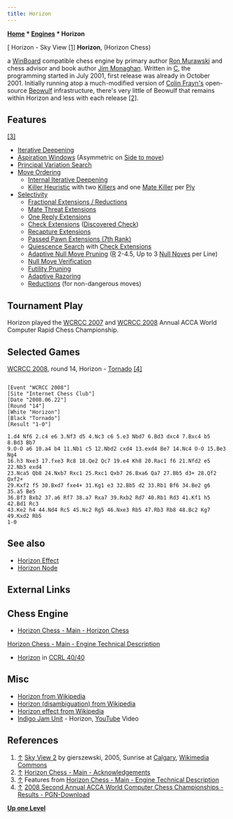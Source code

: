 ```yaml
---
title: Horizon
---
```

**[Home](Home "Home") * [Engines](Engines "Engines") * Horizon**

\[ Horizon - Sky View <a id="cite-note-1" href="#cite-ref-1">[1]</a>
**Horizon**, (Horizon Chess)

a [WinBoard](WinBoard "WinBoard") compatible chess engine by primary author [Ron Murawski](Ron_Murawski "Ron Murawski") and chess advisor and book author [Jim Monaghan](index.php?title=Jim_Monaghan&action=edit&redlink=1 "Jim Monaghan (page does not exist)").
Written in [C](C "C"), the programming started in July 2001, first release was already in October 2001.
Initially running atop a much-modified version of [Colin Frayn's](Colin_Frayn "Colin Frayn") open-source [Beowulf](Beowulf "Beowulf") infrastructure, there's very little of Beowulf that remains within Horizon and less with each release <a id="cite-note-2" href="#cite-ref-2">[2]</a>.

## Features

<a id="cite-note-3" href="#cite-ref-3">[3]</a>

- [Iterative Deepening](Iterative_Deepening "Iterative Deepening")
- [Aspiration Windows](Aspiration_Windows "Aspiration Windows") (Asymmetric on [Side to move](Side_to_move "Side to move"))
- [Principal Variation Search](Principal_Variation_Search "Principal Variation Search")
- [Move Ordering](Move_Ordering "Move Ordering")
  - [Internal Iterative Deepening](Internal_Iterative_Deepening "Internal Iterative Deepening")
  - [Killer Heuristic](Killer_Heuristic "Killer Heuristic") with two [Killers](Killer_Move "Killer Move") and one [Mate Killer](Mate_Killers "Mate Killers") per [Ply](Ply "Ply")
- [Selectivity](Selectivity "Selectivity")
  - [Fractional Extensions / Reductions](Extensions#FractionalExtensions "Extensions")
  - [Mate Threat Extensions](Mate_Threat_Extensions "Mate Threat Extensions")
  - [One Reply Extensions](One_Reply_Extensions "One Reply Extensions")
  - [Check Extensions](Check_Extensions "Check Extensions") ([Discovered Check](Discovered_Check "Discovered Check"))
  - [Recapture Extensions](Recapture_Extensions "Recapture Extensions")
  - [Passed Pawn Extensions (7th Rank)](Passed_Pawn_Extensions "Passed Pawn Extensions")
  - [Quiescence Search](Quiescence_Search "Quiescence Search") with [Check Extensions](Check_Extensions "Check Extensions")
  - [Adaptive Null Move Pruning](Null_Move_Pruning#AdaptiveNullMovePruning "Null Move Pruning") ([R](Depth_Reduction_R "Depth Reduction R") 2-4.5, Up to 3 [Null Noves](Null_Move "Null Move") per Line)
  - [Null Move Verification](Null_Move_Pruning#ZugzwangVerification "Null Move Pruning")
  - [Futility Pruning](Futility_Pruning "Futility Pruning")
  - [Adaptive Razoring](Razoring "Razoring")
  - [Reductions](Reductions "Reductions") (for non-dangerous moves)

## Tournament Play

Horizon played the [WCRCC 2007](WCRCC_2007 "WCRCC 2007") and [WCRCC 2008](WCRCC_2008 "WCRCC 2008") Annual ACCA World Computer Rapid Chess Championship.

## Selected Games

[WCRCC 2008](WCRCC_2008 "WCRCC 2008"), round 14, Horizon - [Tornado](Tornado "Tornado") <a id="cite-note-4" href="#cite-ref-4">[4]</a>

```

[Event "WCRCC 2008"]
[Site "Internet Chess Club"]
[Date "2008.06.22"]
[Round "14"]
[White "Horizon"]
[Black "Tornado"]
[Result "1-0"]

1.d4 Nf6 2.c4 e6 3.Nf3 d5 4.Nc3 c6 5.e3 Nbd7 6.Bd3 dxc4 7.Bxc4 b5 8.Bd3 Bb7 
9.O-O a6 10.a4 b4 11.Nb1 c5 12.Nbd2 cxd4 13.exd4 Be7 14.Nc4 O-O 15.Be3 Ng4 
16.h3 Nxe3 17.fxe3 Rc8 18.Qe2 Qc7 19.e4 Kh8 20.Rac1 f6 21.Nfd2 e5 22.Nb3 exd4 
23.Nca5 Qb8 24.Nxb7 Rxc1 25.Rxc1 Qxb7 26.Bxa6 Qa7 27.Bb5 d3+ 28.Qf2 Qxf2+ 
29.Kxf2 f5 30.Bxd7 fxe4+ 31.Kg1 e3 32.Bb5 d2 33.Rb1 Bf6 34.Be2 g6 35.a5 Be5 
36.Bf3 Bxb2 37.a6 Rf7 38.a7 Rxa7 39.Rxb2 Rd7 40.Rb1 Rd3 41.Kf1 h5 42.Bd1 Rc3 
43.Ke2 h4 44.Nd4 Rc5 45.Nc2 Rg5 46.Nxe3 Rb5 47.Rb3 Rb8 48.Bc2 Kg7 49.Kxd2 Rb5
1-0

```

## See also

- [Horizon Effect](Horizon_Effect "Horizon Effect")
- [Horizon Node](Horizon_Node "Horizon Node")

## External Links

## Chess Engine

- [Horizon Chess - Main - Horizon Chess](http://www.horizonchess.com/pmwiki.php?n=Main.HomePage)

[Horizon Chess - Main - Engine Technical Description](http://www.horizonchess.com/pmwiki.php?n=Main.EngineTechnicalDescription)

- [Horizon](http://www.computerchess.org.uk/ccrl/4040/cgi/compare_engines.cgi?family=Horizon&print=Rating+list&print=Results+table&print=LOS+table&print=Ponder+hit+table&print=Eval+difference+table&print=Comopp+gamenum+table&print=Overlap+table&print=Score+with+common+opponents) in [CCRL 40/40](CCRL "CCRL")

## Misc

- [Horizon from Wikipedia](https://en.wikipedia.org/wiki/Horizon)
- [Horizon (disambiguation) from Wikipedia](https://en.wikipedia.org/wiki/Horizon_%28disambiguation%29)
- [Horizon effect from Wikipedia](https://en.wikipedia.org/wiki/Horizon_effect)
- [Indigo Jam Unit](Category:Indigo_Jam_Unit "Category:Indigo Jam Unit") - Horizon, [YouTube](https://en.wikipedia.org/wiki/YouTube) Video

## References

1. <a id="cite-ref-1" href="#cite-note-1">↑</a> [Sky View 2](http://commons.wikimedia.org/wiki/File:SkyView2.PNG) by gierszewski, 2005, Sunrise at [Calgary](https://en.wikipedia.org/wiki/Calgary), [Wikimedia Commons](https://en.wikipedia.org/wiki/Wikimedia_Commons)
1. <a id="cite-ref-2" href="#cite-note-2">↑</a> [Horizon Chess - Main - Acknowledgements](http://www.horizonchess.com/pmwiki.php?n=Main.HomePage)
1. <a id="cite-ref-3" href="#cite-note-3">↑</a> Features from [Horizon Chess - Main - Engine Technical Description](http://www.horizonchess.com/pmwiki.php?n=Main.EngineTechnicalDescription)
1. <a id="cite-ref-4" href="#cite-note-4">↑</a> [2008 Second Annual ACCA World Computer Chess Championships - Results - PGN-Download](http://compchess.org/ACCAWCRCC/2008ACCAWCRCC/2008WCRCCResults.html)

**[Up one Level](Engines "Engines")**

